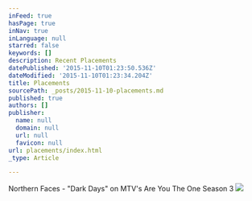 ```yaml
---
inFeed: true
hasPage: true
inNav: true
inLanguage: null
starred: false
keywords: []
description: Recent Placements
datePublished: '2015-11-10T01:23:50.536Z'
dateModified: '2015-11-10T01:23:34.204Z'
title: Placements
sourcePath: _posts/2015-11-10-placements.md
published: true
authors: []
publisher:
  name: null
  domain: null
  url: null
  favicon: null
url: placements/index.html
_type: Article

---
```

Northern Faces - "Dark Days" on MTV's Are You The One Season 3
![](https://the-grid-user-content.s3-us-west-2.amazonaws.com/4d9400ce-4a01-43a8-8dd6-5efcc888a16e.jpg)